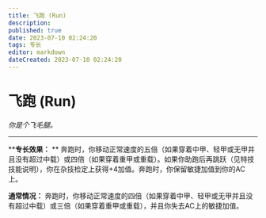 ```yaml
---
title: 飞跑 (Run)
description: 
published: true
date: 2023-07-10 02:24:20
tags: 专长
editor: markdown
dateCreated: 2023-07-10 02:24:20
---
```


# 飞跑 (Run)

_你是个飞毛腿。_

---

****专长效果：** **
奔跑时，你移动正常速度的五倍（如果穿着中甲、轻甲或无甲并且没有超过中载）或四倍（如果穿着重甲或重载）。如果你助跑后再跳跃（见特技技能说明），你在杂技检定上获得+4加值。奔跑时，你保留敏捷加值到你的AC上。

**通常情况：** 奔跑时，你移动正常速度的四倍（如果穿着中甲、轻甲或无甲并且没有超过中载）或三倍（如果穿着重甲或重载），并且你失去AC上的敏捷加值。

